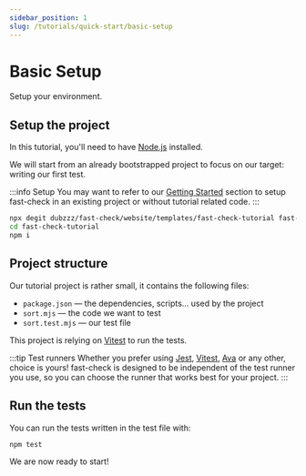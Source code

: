 ```yaml
---
sidebar_position: 1
slug: /tutorials/quick-start/basic-setup
---
```


# Basic Setup

Setup your environment.

## Setup the project

In this tutorial, you'll need to have [Node.js](https://nodejs.org/en/download/) installed.

We will start from an already bootstrapped project to focus on our target: writing our first test.

:::info Setup
You may want to refer to our [Getting Started](/docs/introduction/getting-started/) section to setup fast-check in an existing project or without tutorial related code.
:::

```bash npm2yarn
npx degit dubzzz/fast-check/website/templates/fast-check-tutorial fast-check-tutorial
cd fast-check-tutorial
npm i
```

## Project structure

Our tutorial project is rather small, it contains the following files:

- `package.json` — the dependencies, scripts… used by the project
- `sort.mjs` — the code we want to test
- `sort.test.mjs` — our test file

This project is relying on [Vitest](https://vitest.dev/) to run the tests.

:::tip Test runners
Whether you prefer using [Jest](https://jestjs.io/), [Vitest](https://vitest.dev/), [Ava](https://github.com/avajs/ava#readme) or any other, choice is yours! fast-check is designed to be independent of the test runner you use, so you can choose the runner that works best for your project.
:::

## Run the tests

You can run the tests written in the test file with:

```bash npm2yarn
npm test
```

We are now ready to start!

